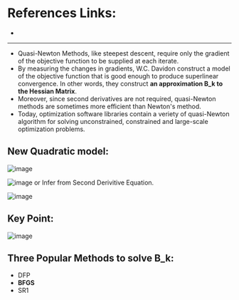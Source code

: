 # References Links:
 - 

______________________________________

 - Quasi-Newton Methods, like steepest descent, require only the gradient of the objective function to be supplied at each iterate. 
 - By measuring the changes in gradients, W.C. Davidon construct a model of the objective function that is good enough to produce superlinear convergence. 
In other words, they construct **an approximation B_k to the Hessian Matrix**.      
 - Moreover, since second derivatives are not required, quasi-Newton methods are sometimes more efficient than Newton's method. 
 - Today, optimization software libraries contain a veriety of quasi-Newton algorithm for solving unconstrained, constrained and large-scale optimization problems. 

## New Quadratic model:      
![image](https://user-images.githubusercontent.com/88390140/133532045-5ef577db-3b44-48b6-bf91-7408cdc52c78.png)

![image](https://user-images.githubusercontent.com/88390140/133532184-bd4323f4-a38a-44cb-947e-ef398353d0aa.png) or Infer from Second Derivitive Equation. 

![image](https://user-images.githubusercontent.com/88390140/133532250-9c3ec508-37cc-4102-95b8-3383f773d1eb.png)

## Key Point: 
![image](https://user-images.githubusercontent.com/88390140/133532650-91dd26a1-43bd-421d-92ec-526d72b499d5.png)

## Three Popular Methods to solve B_k: 
- DFP
- **BFGS**
- SR1



